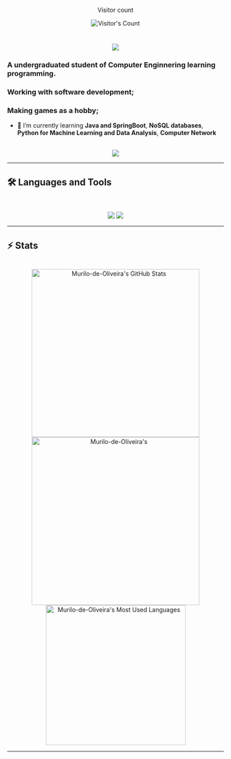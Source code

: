 <div align="center"> 
  <p>Visitor count</p>
  <img src="https://profile-counter.glitch.me/Murilo-de-Oliveira/count.svg" alt="Visitor's Count" />
</div>

<h1 align="center">
    <img src="https://readme-typing-svg.herokuapp.com/?font=Inter&size=48&center=true&vCenter=true&width=500&height=70&color=4493F8&duration=4000&lines=Hi!+👋;+I'm+Murilo!;" />
</h1>

### A undergraduated student of Computer Enginnering learning programming.
### Working with software development;
### Making games as a hobby; 

- 🌱 I’m currently learning **Java and SpringBoot**, **NoSQL databases**, **Python for Machine Learning and Data Analysis**, **Computer Network**

<br>

<div align="center">
  <a href="murilo.o.d.f@gmail.com">
    <img src="https://img.shields.io/badge/Gmail-333333?style=for-the-badge&logo=gmail&logoColor=red" />
  </a>
</div>

<hr>

## 🛠️ Languages and Tools

<br>

<p align="center">
  <img src="https://skillicons.dev/icons?i=java,spring,python,mysql,mongodb" />
  <img src="https://skillicons.dev/icons?i=html,css,git,postman,c++,gamemaker" />
</p>

<hr>

## ⚡️ Stats

<br>

<div align=center>
  <img width=390 src="https://github-readme-stats.vercel.app/api?username=Murilo-de-Oliveira&theme=transparent&count_private=true&show_icons=true&rank_icon=github&locale=en" alt="Murilo-de-Oliveira's GitHub Stats" />
  <img width=390 src="https://github-readme-streak-stats.herokuapp.com/?user=Murilo-de-Oliveira&theme=transparent&count_private=true&border_radius=10&locale=en" alt="Murilo-de-Oliveira's" />
  <img width=325 src="https://github-readme-stats.vercel.app/api/top-langs?username=Murilo-de-Oliveira&theme=transparent&layout=donut&hide=css&langs_count=8&border_radius=10&show_icons=true&locale=en" alt="Murilo-de-Oliveira's Most Used Languages" />
</div>

<hr>



